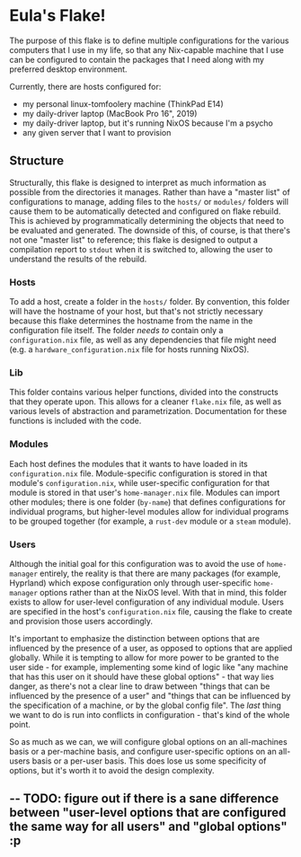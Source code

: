 # Eula's Flake!

The purpose of this flake is to define multiple configurations for the various computers that I use in my life, so that any Nix-capable machine that I use can be configured to contain the packages that I need along with my preferred desktop environment.

Currently, there are hosts configured for:

* my personal linux-tomfoolery machine (ThinkPad E14)
* my daily-driver laptop (MacBook Pro 16", 2019)
* my daily-driver laptop, but it's running NixOS because I'm a psycho
* any given server that I want to provision

## Structure

Structurally, this flake is designed to interpret as much information as possible from the directories it manages. Rather than have a "master list" of configurations to manage, adding files to the `hosts/` or `modules/` folders will cause them to be automatically detected and configured on flake rebuild. This is achieved by programmatically determining the objects that need to be evaluated and generated. The downside of this, of course, is that there's not one "master list" to reference; this flake is designed to output a compilation report to `stdout` when it is switched to, allowing the user to understand the results of the rebuild.

### Hosts

To add a host, create a folder in the `hosts/` folder. By convention, this folder will have the hostname of your host, but that's not strictly necessary because this flake determines the hostname from the name in the configuration file itself. The folder _needs to_ contain only a `configuration.nix` file, as well as any dependencies that file might need (e.g. a `hardware_configuration.nix` file for hosts running NixOS).

### Lib

This folder contains various helper functions, divided into the constructs that they operate upon. This allows for a cleaner `flake.nix` file, as well as various levels of abstraction and parametrization. Documentation for these functions is included with the code.

### Modules

Each host defines the modules that it wants to have loaded in its `configuration.nix` file. Module-specific configuration is stored in that module's `configuration.nix`, while user-specific configuration for that module is stored in that user's `home-manager.nix` file. Modules can import other modules; there is one folder (`by-name`) that defines configurations for individual programs, but higher-level modules allow for individual programs to be grouped together (for example, a `rust-dev` module or a `steam` module).

### Users

Although the initial goal for this configuration was to avoid the use of `home-manager` entirely, the reality is that there are many packages (for example, Hyprland) which expose configuration only through user-specific `home-manager` options rather than at the NixOS level. With that in mind, this folder exists to allow for user-level configuration of any individual module. Users are specified in the host's `configuration.nix` file, causing the flake to create and provision those users accordingly.

It's important to emphasize the distinction between options that are influenced by the presence of a user, as opposed to options that are applied globally. While it is tempting to allow for more power to be granted to the user side - for example, implementing some kind of logic like "any machine that has this user on it should have these global options" - that way lies danger, as there's not a clear line to draw between "things that can be influenced by the presence of a user" and "things that can be influenced by the specification of a machine, or by the global config file". The _last_ thing we want to do is run into conflicts in configuration - that's kind of the whole point. 

So as much as we can, we will configure global options on an all-machines basis or a per-machine basis, and configure user-specific options on an all-users basis or a per-user basis. This does lose us some specificity of options, but it's worth it to avoid the design complexity. 

--
TODO: figure out if there is a sane difference between "user-level options that are configured the same way for all users" and "global options" :p
--